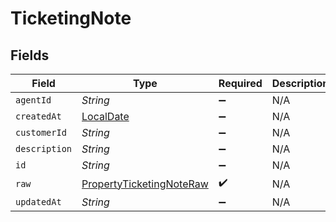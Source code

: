 # TicketingNote


## Fields

| Field                                                                           | Type                                                                            | Required                                                                        | Description                                                                     |
| ------------------------------------------------------------------------------- | ------------------------------------------------------------------------------- | ------------------------------------------------------------------------------- | ------------------------------------------------------------------------------- |
| `agentId`                                                                       | *String*                                                                        | :heavy_minus_sign:                                                              | N/A                                                                             |
| `createdAt`                                                                     | [LocalDate](https://docs.oracle.com/javase/8/docs/api/java/time/LocalDate.html) | :heavy_minus_sign:                                                              | N/A                                                                             |
| `customerId`                                                                    | *String*                                                                        | :heavy_minus_sign:                                                              | N/A                                                                             |
| `description`                                                                   | *String*                                                                        | :heavy_minus_sign:                                                              | N/A                                                                             |
| `id`                                                                            | *String*                                                                        | :heavy_minus_sign:                                                              | N/A                                                                             |
| `raw`                                                                           | [PropertyTicketingNoteRaw](../../models/shared/PropertyTicketingNoteRaw.md)     | :heavy_check_mark:                                                              | N/A                                                                             |
| `updatedAt`                                                                     | *String*                                                                        | :heavy_minus_sign:                                                              | N/A                                                                             |
